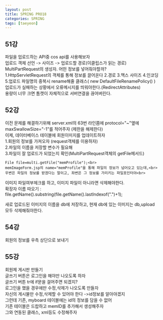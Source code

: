 ```yaml
---
layout: post
title: SPRING PRO18
categories: SPRING
tags: [taeyeon]
---
```


## 51강 

파일을 업로드하는 API중 cos api를 사용해보자<br>
업로드 객체 선언 -> 사이즈 -> 업로드할 경로(이클립스가 읽는 경로)<br>
MultiPartRequest의 생성자. 어떤 정보를 넣어줘야할까?<br>
1.HttpServletRequest의 객체를 통해 정보를 끌어온다 2.경로 3.맥스 사이즈 4.인코딩<br>
5.업로드 파일명의 중복시 rename해줄 클래스( new DefaultFileRenamePolicy() )<br>
업로드가 실패하는 상황에서 오류메시지를 띄워야한다.(RedirectAttributes) <br>
용량이 너무 크면 톰캣이 자체적으로 서버연결을 끊어버린다.<br>

## 52강

이전 문제를 해결하기위해 server.xml의 63번 라인쯤에 protocol="~"옆에 <br>
maxSwallowSize="-1"를 적어주자 (제한을 해제한다)<br>
이제, 데이터베이스 테이블에 회원이미지를 업데이트하자<br>
1.회원의 정보를 가져오자 (request객체를 이용하자)<br>
2.파일의 이름을 저장할 변수가 필요해<br>
3.파일이 잘 업로드가 되었는지 확인(MultiPartRequest객체의 getFile메서드)<br>
```
File file=multi.getFile("memProfile");<br>
memImageForm.jsp의 name="memProfile"을 통해 파일의 정보가 넘어오고 있는데,<br>
우변은 파일의 정보를 받겠다는 말이고, 좌변은 그 정보를 가리키는 파일포인터야<br>
```
이미지 파일여부체크를 하고, 이미지 파일이 아니라면 삭제해야한다.<br>
확장자 이름 따오기 : file.getName().substring(file.getName().lastIndexof(".")+1);<br>

새로 업로드된 이미지의 이름을 db에 저장하고, 현재 db에 있는 이미지는 db,upload 모두 삭제해줘야한다.<br>


## 54강 

회원의 정보를 우측 상단으로 보내기

## 55강

회원제 게시판 만들기<br>
글쓰기 버튼은 로그인을 해야만 나오도록 하자<br>
글쓰기 버튼 tr에 if문을 걸어주면 되겠지?<br>
로그인을 했을 경우에만 수정,삭제가 나오도록 만들자<br>
자신의 게시물만 수정,삭제할 수 있어야 한다 ->id정보를 알아야겠지<br>
그런데 기존, myboard 테이블에는 id의 정보를 담을 수 없어<br>
기존 테이블은 드랍하고 memID를 추가해서 생성해주자<br>
그와 연동된 클래스, xml등도 수정해주자<br>






